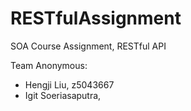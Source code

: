 # RESTfulAssignment

SOA Course Assignment, RESTful API

Team Anonymous:
- Hengji Liu, z5043667
- Igit Soeriasaputra, 
